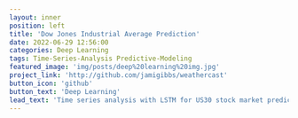 ```yaml
---
layout: inner
position: left
title: 'Dow Jones Industrial Average Prediction'
date: 2022-06-29 12:56:00
categories: Deep Learning
tags: Time-Series-Analysis Predictive-Modeling
featured_image: 'img/posts/deep%20learning%20img.jpg'
project_link: 'http://github.com/jamigibbs/weathercast'
button_icon: 'github'
button_text: 'Deep Learning'
lead_text: 'Time series analysis with LSTM for US30 stock market prediction using RMSE evaluation.'
---
```


